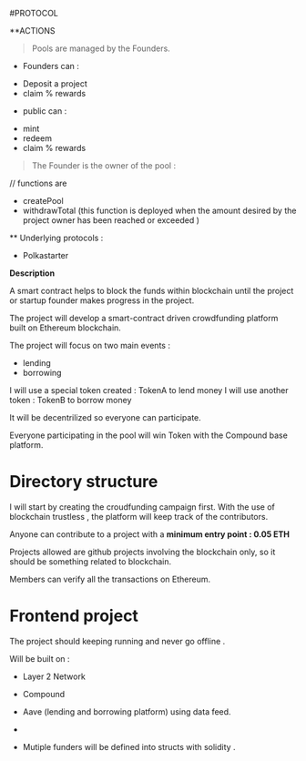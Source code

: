 #PROTOCOL 

**ACTIONS 


> Pools are managed by the Founders. 

* Founders can : 

- Deposit a project 
- claim % rewards 


* public can : 

- mint 
- redeem
- claim % rewards 

> The Founder is the owner of the pool :

// functions are 

- createPool
- withdrawTotal (this function is deployed when the amount desired by the project owner has been reached or exceeded ) 

** Underlying protocols : 

- Polkastarter 








<strong> Description </strong> 


A smart contract helps to block the funds within blockchain until the project or startup founder makes progress in the project.

The project will develop a smart-contract driven crowdfunding platform built on Ethereum blockchain. 

The project will focus on two main events : 

- lending 
- borrowing 

I will use a special token created : TokenA to lend money 
I will use another token : TokenB to borrow money 

It will be decentrilized so everyone can participate. 

Everyone participating in the pool will win Token with the Compound base platform. 



<h1> Directory structure </h1> 

I will start by creating the croudfunding campaign first. 
With the use of blockchain trustless , the platform will keep track of the contributors. 


Anyone can contribute to a project with a <strong> minimum entry point : 0.05 ETH </strong> 

Projects allowed are github projects involving the blockchain only, so it should be something related to blockchain.

Members can verify all the transactions on Ethereum. 







<h1> Frontend project </h1> 

The project should keeping running and never go offline .

Will be built on : 

- Layer 2 Network 
- Compound 
- Aave (lending and borrowing platform) using data feed. 
- 

- Mutiple funders will be defined into structs with solidity . 








